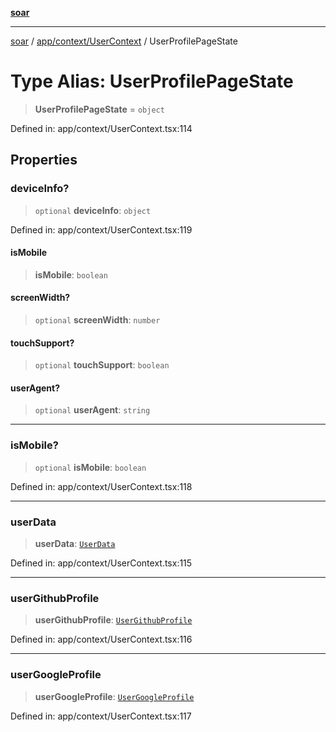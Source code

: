 [**soar**](../../../../README.md)

***

[soar](../../../../modules.md) / [app/context/UserContext](../README.md) / UserProfilePageState

# Type Alias: UserProfilePageState

> **UserProfilePageState** = `object`

Defined in: app/context/UserContext.tsx:114

## Properties

### deviceInfo?

> `optional` **deviceInfo**: `object`

Defined in: app/context/UserContext.tsx:119

#### isMobile

> **isMobile**: `boolean`

#### screenWidth?

> `optional` **screenWidth**: `number`

#### touchSupport?

> `optional` **touchSupport**: `boolean`

#### userAgent?

> `optional` **userAgent**: `string`

***

### isMobile?

> `optional` **isMobile**: `boolean`

Defined in: app/context/UserContext.tsx:118

***

### userData

> **userData**: [`UserData`](UserData.md)

Defined in: app/context/UserContext.tsx:115

***

### userGithubProfile

> **userGithubProfile**: [`UserGithubProfile`](UserGithubProfile.md)

Defined in: app/context/UserContext.tsx:116

***

### userGoogleProfile

> **userGoogleProfile**: [`UserGoogleProfile`](UserGoogleProfile.md)

Defined in: app/context/UserContext.tsx:117
